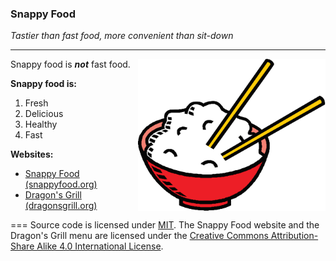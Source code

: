 ### Snappy Food

*Tastier than fast food, more convenient than sit-down*

---
<img align=right width=300 src=websites/www.snappyfood.org/graphics/rice-bowl.png>

Snappy food is **_not_** fast food.

**Snappy food is:**
   1. Fresh
   1. Delicious
   1. Healthy
   1. Fast

**Websites:**
   * [Snappy Food (snappyfood.org)](http://snappyfood.org)
   * [Dragon's Grill (dragonsgrill.org)](http://dragonsgrill.org)

===
Source code is licensed under [MIT](LICENSE.txt).
The Snappy Food website and the Dragon's Grill menu are licensed under the [Creative Commons Attribution-Share Alike 4.0 International License](http://creativecommons.org/licenses/by-sa/4.0/).
